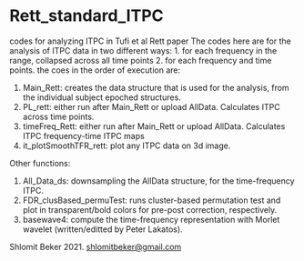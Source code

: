 # Rett_standard_ITPC
codes for analyzing ITPC in Tufi et al Rett paper
The codes here are for the analysis of ITPC data in two different ways: 1. for each frequency in the range, collapsed across all time points 2. for each frequency and time points. 
the coes in the order of execution are: 
1. Main_Rett: creates the data structure that is used for the analysis, from the individual subject epoched structures.
2. PL_rett: either run after Main_Rett or upload AllData. Calculates ITPC across time points. 
3. timeFreq_Rett: either run after Main_Rett or upload AllData. Calculates ITPC frequency-time ITPC maps
4. it_plotSmoothTFR_rett: plot any ITPC data on 3d image. 

Other functions: 
1. All_Data_ds: downsampling the AllData structure, for the time-frequency ITPC.
2. FDR_clusBased_permuTest: runs cluster-based permutation test and plot in transparent/bold colors for pre-post correction, respectively. 
3. basewave4: compute the time-frequency representation with Morlet wavelet (written/editted by Peter Lakatos). 

Shlomit Beker 2021. shlomitbeker@gmail.com
